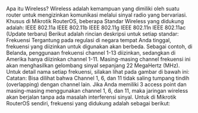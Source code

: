 Apa itu Wireless?
Wireless adalah kemampuan yang dimiliki oleh suatu router untuk mengizinkan komunikasi melalui sinyal radio yang bervariasi.
Khusus di Mikrotik RouterOS, beberapa Standar Wireless yang didukung adalah:
IEEE 802.11a
IEEE 802.11b
IEEE 802.11g
IEEE 802.11n
IEEE 802.11ac (Update terbaru)
Berikut adalah rincian deskripsi untuk setiap standar:
Frekuensi
Tergantung pada regulasi di negara tempat Anda tinggal, frekuensi yang diizinkan untuk digunakan akan berbeda. Sebagai contoh, di Belanda, penggunaan frekuensi channel 1-13 diizinkan, sedangkan di Amerika hanya diizinkan channel 1-11. Masing-masing channel frekuensi ini akan menghasilkan gelombang sinyal sepanjang 22 MegaHertz (MHz).
Untuk detail nama setiap frekuensi, silakan lihat pada gambar di bawah ini:
Catatan:
Bisa dilihat bahwa Channel 1, 6, dan 11 tidak saling tumpang tindih (overlapping) dengan channel lain. Jika Anda memiliki 3 access point dan masing-masing menggunakan channel 1, 6, dan 11, maka jaringan wireless akan berjalan tanpa ada masalah interferensi sinyal.
Untuk di Mikrotik RouterOS sendiri, frekuensi yang didukung adalah sebagai berikut:
